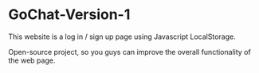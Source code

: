 # GoChat-Version-1

This website is a log in / sign up page using Javascript LocalStorage.

Open-source project, so you guys can improve the overall functionality
of the web page.

